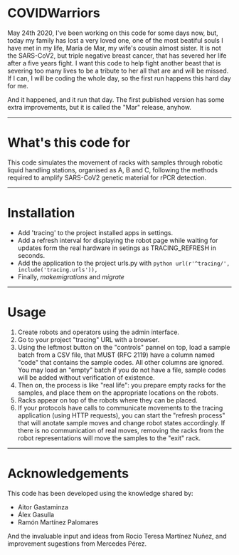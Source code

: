 # COVIDWarriors

May 24th 2020, I've been working on this code for some days now, but, today my family has lost a very loved one, one of the most beatiful souls I have met in my life, María de Mar, my wife's cousin almost sister. It is not the SARS-CoV2, but triple negative breast cancer, that has severed her life after a five years fight. I want this code to help fight another beast that is severing too many lives to be a tribute to her all that are and will be missed. If I can, I will be coding the whole day, so the first run happens this hard day for me.

And it happened, and it run that day. The first published version has some extra improvements, but it is called the "Mar" release, anyhow.

--------------
# What's this code for

This code simulates the movement of racks with samples through robotic liquid handling stations, organised as A, B and C, following the methods required to amplify SARS-CoV2 genetic material for rPCR detection.

--------------
# Installation

- Add 'tracing' to the project installed apps in settings.
- Add a refresh interval for displaying the robot page while waiting for updates form the real hardware in setings as TRACING_REFRESH in seconds.
- Add the application to the project urls.py with
      ```python
      url(r'^tracing/', include('tracing.urls')),
      ```
- Finally, _makemigrations_ and _migrate_

--------------
# Usage

1. Create robots and operators using the admin interface.
2. Go to your project "tracing" URL with a browser.
3. Using the leftmost button on the "controls" pannel on top, load a sample batch from a CSV file, that MUST (RFC 2119) have a column named "code" that contains the sample codes. All other columns are ignored. You may load an "empty" batch if you do not have a file, sample codes will be added without verification of existence.
4. Then on, the process is like "real life": you prepare empty racks for the samples, and place them on the appropriate locations on the robots.
5. Racks appear on top of the robots where they can be placed.
6. If your protocols have calls to communicate movements to the tracing application (using HTTP requests), you can start the "refresh process" that will anotate sample moves and change robot states accordingly. If there is no communication of real moves, removing the racks from the robot representations will move the samples to the "exit" rack.

--------------
# Acknowledgements

This code has been developed using the knowledge shared by:

- Aitor Gastaminza
- Álex Gasulla
- Ramón Martínez Palomares

And the invaluable input and ideas from Rocio Teresa Martínez Nuñez, and improvement sugestions from Mercedes Pérez.

